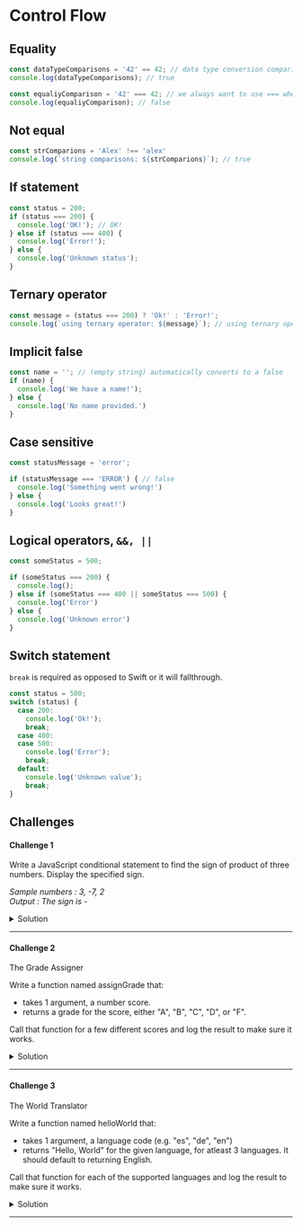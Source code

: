 # Control Flow 

## Equality 

```javascript 
const dataTypeComparisons = '42' == 42; // data type conversion comparisons
console.log(dataTypeComparisons); // true

const equaliyComparison = '42' === 42; // we always want to use === when doing equaliy comparison
console.log(equaliyComparison); // false
```

## Not equal 

```javascript 
const strComparions = 'Alex' !== 'alex'
console.log(`string comparisons: ${strComparions}`); // true
```

## If statement 

```javascript 
const status = 200; 
if (status === 200) {
  console.log('OK!'); // OK! 
} else if (status === 400) {
  console.log('Error!'); 
} else {
  console.log('Unknown status'); 
}
```

## Ternary operator 

```javascript 
const message = (status === 200) ? 'Ok!' : 'Error!'; 
console.log(`using ternary operator: ${message}`); // using ternary operator: Ok!
```

## Implicit false 

```javascript 
const name = ''; // (empty string) automatically converts to a false
if (name) {
  console.log('We have a name!'); 
} else {
  console.log('No name provided.')
}
```

## Case sensitive 

```javascript 
const statusMessage = 'error'; 

if (statusMessage === 'ERROR') { // false
  console.log('Something went wrong!')
} else {
  console.log('Looks great!')
}
```

## Logical operators, `&&, ||`

```javascript 
const someStatus = 500; 

if (someStatus === 200) {
  console.log(); 
} else if (someStatus === 400 || someStatus === 500) {
  console.log('Error')
} else {
  console.log('Unknown error')
}
```

## Switch statement 

`break` is required as opposed to Swift or it will fallthrough. 

```javascript 
const status = 500; 
switch (status) {
  case 200: 
    console.log('Ok!'); 
    break; 
  case 400: 
  case 500: 
    console.log('Error'); 
    break; 
  default: 
    console.log('Unknown value');
    break; 
}
```

## Challenges 

#### Challenge 1

Write a JavaScript conditional statement to find the sign of product of three numbers.
Display the specified sign.

_Sample numbers : 3, -7, 2_  
_Output : The sign is -_  

<details>
  <summary>Solution</summary>
 
```javascript
const num1 = 1, num2 = -8, num3 = 4; 
const product = num1 * num2 * num3; 
if (product < 0) {
  console.log('The sign is -')
} else {
  console.log('The sign is +')
}
```
 
</details>

***

#### Challenge 2 

The Grade Assigner

Write a function named assignGrade that:
  * takes 1 argument, a number score.
  * returns a grade for the score, either "A", "B", "C", "D", or "F".

Call that function for a few different scores and log the result to make sure it works.

<details>
  <summary>Solution</summary> 
  
```javascript 
function assignGrade(score) {
  if (typeof score !== 'number') {
    console.log('Score is an invalid number.'); 
    return '';
  }
  if (score < 0) {
    console.log('Score should be non-negative.'); 
    return ''; 
  }
  switch (true) {
    case (score >= 90):
      return 'A'; 
    case (score >= 80 && score <= 89): 
      return 'B'; 
    case (score >= 70 && score <= 79): 
      return 'C'; 
    case (score >= 60 && score <= 69): 
      return 'D'; 
    default: 
      return 'F'; 
  }
}

console.log(assignGrade(90)); // A 
console.log(assignGrade(89)); // B 
console.log(assignGrade(79)); // C
console.log(assignGrade(69)); // D
console.log(assignGrade(59)); // F
```
  
</details> 

***

#### Challenge 3

The World Translator

Write a function named helloWorld that:
  * takes 1 argument, a language code (e.g. "es", "de", "en")
  * returns "Hello, World" for the given language, for atleast 3 languages. It should default to returning English.

Call that function for each of the supported languages and log the result to make sure it works.

<details> 
  <summary>Solution</summary> 
  
```javascript 
function helloWorld(languageCode) {
  if (typeof languageCode !== 'string') {
    console.log('Not a valid string code.'); 
    return;
  }
  const defaultTranslation = 'Hello World';
  languageCode = languageCode.toLowerCase(); 
  switch (languageCode) {
    case 'en':
      return defaultTranslation;
    case 'de': 
      return 'Hallo Welt'; 
    case 'se': 
      return 'Hej världen'; 
    case 'fr': 
      return 'Bonjour le monde'; 
    case 'es':
      return 'Hola Mundo.'; 
    default: 
      return defaultTranslation;
  }
}

console.log(helloWorld('fr')); // Bonjour le monde
console.log(helloWorld('se')); // Hej världen
console.log(helloWorld('ES')); // Hola Mundo 
console.log(helloWorld('alex')); // Hello World
```
  
</details> 

***

